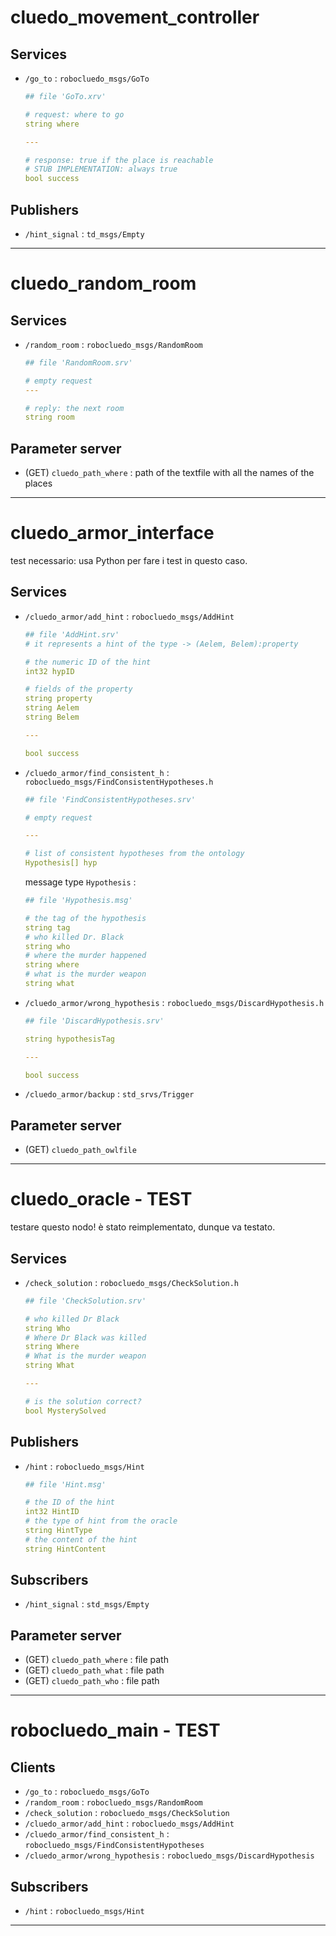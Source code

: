 

# cluedo_movement_controller

## Services

- `/go_to` : `robocluedo_msgs/GoTo`
    
    ```yaml
    ## file 'GoTo.xrv'
    
    # request: where to go
    string where
    
    ---
    
    # response: true if the place is reachable
    # STUB IMPLEMENTATION: always true
    bool success
    ```
    

## Publishers

- `/hint_signal` : `td_msgs/Empty`

---

# cluedo_random_room

## Services

- `/random_room` : `robocluedo_msgs/RandomRoom`
    
    ```yaml
    ## file 'RandomRoom.srv'
    
    # empty request
    ---
    
    # reply: the next room
    string room
    ```
    

## Parameter server

- (GET) `cluedo_path_where` : path of the textfile with all the names of the places

---

# cluedo_armor_interface

test necessario: usa Python per fare i test in questo caso. 

## Services

- `/cluedo_armor/add_hint` : `robocluedo_msgs/AddHint`
    
    ```yaml
    ## file 'AddHint.srv'
    # it represents a hint of the type -> (Aelem, Belem):property
    
    # the numeric ID of the hint
    int32 hypID
    
    # fields of the property
    string property
    string Aelem
    string Belem
    
    ---
    
    bool success
    ```
    
- `/cluedo_armor/find_consistent_h` : `robocluedo_msgs/FindConsistentHypotheses.h`
    
    ```yaml
    ## file 'FindConsistentHypotheses.srv'
    
    # empty request
    
    ---
    
    # list of consistent hypotheses from the ontology
    Hypothesis[] hyp
    ```
    
    message type `Hypothesis` : 
    
    ```yaml
    ## file 'Hypothesis.msg'
    
    # the tag of the hypothesis
    string tag
    # who killed Dr. Black
    string who
    # where the murder happened
    string where
    # what is the murder weapon
    string what
    ```
    
- `/cluedo_armor/wrong_hypothesis` : `robocluedo_msgs/DiscardHypothesis.h`
    
    ```yaml
    ## file 'DiscardHypothesis.srv'
    
    string hypothesisTag
    
    ---
    
    bool success
    ```

- `/cluedo_armor/backup` : `std_srvs/Trigger`
    

## Parameter server

- (GET) `cluedo_path_owlfile`

---

# cluedo_oracle - TEST

testare questo nodo! è stato reimplementato, dunque va testato. 

## Services

- `/check_solution` : `robocluedo_msgs/CheckSolution.h`
    
    ```yaml
    ## file 'CheckSolution.srv'
    
    # who killed Dr Black
    string Who
    # Where Dr Black was killed
    string Where
    # What is the murder weapon
    string What
    
    ---
    
    # is the solution correct?
    bool MysterySolved
    ```
    

## Publishers

- `/hint` : `robocluedo_msgs/Hint`
    
    ```yaml
    ## file 'Hint.msg'
    
    # the ID of the hint
    int32 HintID
    # the type of hint from the oracle
    string HintType
    # the content of the hint
    string HintContent
    ```
    

## Subscribers

- `/hint_signal` : `std_msgs/Empty`

## Parameter server

- (GET) `cluedo_path_where` : file path
- (GET) `cluedo_path_what` : file path
- (GET) `cluedo_path_who` : file path

---

# robocluedo_main - TEST

## Clients

- `/go_to` : `robocluedo_msgs/GoTo`
- `/random_room` : `robocluedo_msgs/RandomRoom`
- `/check_solution` : `robocluedo_msgs/CheckSolution`
- `/cluedo_armor/add_hint` : `robocluedo_msgs/AddHint`
- `/cluedo_armor/find_consistent_h` : `robocluedo_msgs/FindConsistentHypotheses`
- `/cluedo_armor/wrong_hypothesis` : `robocluedo_msgs/DiscardHypothesis`

## Subscribers

- `/hint` : `robocluedo_msgs/Hint`

---
